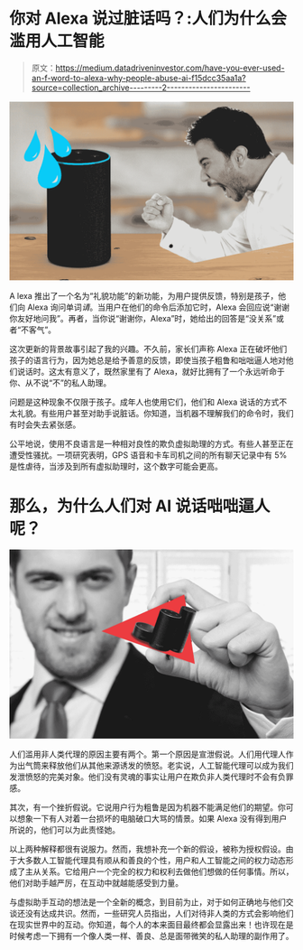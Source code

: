 # 你对 Alexa 说过脏话吗？:人们为什么会滥用人工智能

> 原文：<https://medium.datadriveninvestor.com/have-you-ever-used-an-f-word-to-alexa-why-people-abuse-ai-f15dcc35aa1a?source=collection_archive---------2----------------------->

![](img/4693419c55c579addb341afec7cf165f.png)

A lexa 推出了一个名为“礼貌功能”的新功能，为用户提供反馈，特别是孩子，他们向 Alexa 询问单词*请*。当用户在他们的命令后添加它时，Alexa 会回应说“谢谢你友好地问我”。再者，当你说“谢谢你，Alexa”时，她给出的回答是“没关系”或者“不客气”。

这次更新的背景故事引起了我的兴趣。不久前，家长们声称 Alexa 正在破坏他们孩子的语言行为，因为她总是给予善意的反馈，即使当孩子粗鲁和咄咄逼人地对他们说话时。这太有意义了，既然家里有了 Alexa，就好比拥有了一个永远听命于你、从不说“不”的私人助理。

问题是这种现象不仅限于孩子。成年人也使用它们，他们和 Alexa 说话的方式不太礼貌。有些用户甚至对助手说脏话。你知道，当机器不理解我们的命令时，我们有时会失去紧张感。

公平地说，使用不良语言是一种相对良性的欺负虚拟助理的方式。有些人甚至正在遭受性骚扰。一项研究表明，GPS 语音和卡车司机之间的所有聊天记录中有 5%是性虐待，当涉及到所有虚拟助理时，这个数字可能会更高。

# 那么，为什么人们对 AI 说话咄咄逼人呢？

![](img/c478acab558b726cebbf522da4aec73d.png)

人们滥用非人类代理的原因主要有两个。第一个原因是宣泄假说。人们用代理人作为出气筒来释放他们从其他来源诱发的愤怒。老实说，人工智能代理可以成为我们发泄愤怒的完美对象。他们没有灵魂的事实让用户在欺负非人类代理时不会有负罪感。

其次，有一个挫折假说。它说用户行为粗鲁是因为机器不能满足他们的期望。你可以想象一下有人对着一台损坏的电脑破口大骂的情景。如果 Alexa 没有得到用户所说的，他们可以为此责怪她。

以上两种解释都很有说服力。然而，我想补充一个新的假设，被称为授权假设。由于大多数人工智能代理具有顺从和善良的个性，用户和人工智能之间的权力动态形成了主从关系。它给用户一个完全的权力和权利去做他们想做的任何事情。所以，他们对助手越严厉，在互动中就越能感受到力量。

与虚拟助手互动的想法是一个全新的概念，到目前为止，对于如何正确地与他们交谈还没有达成共识。然而，一些研究人员指出，人们对待非人类的方式会影响他们在现实世界中的互动。你知道，每个人的本来面目最终都会显露出来！也许现在是时候考虑一下拥有一个像人类一样、善良、总是面带微笑的私人助理的副作用了。